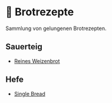 # 🥖 Brotrezepte

Sammlung von gelungenen Brotrezepten.

## Sauerteig
- [Reines Weizenbrot](recipes/2022-11-27-reines-weizenbrot.md)

## Hefe
- [Single Bread](recipes/2022-11-27-single-bread.md)
